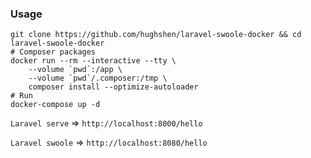 ### Usage

```
git clone https://github.com/hughshen/laravel-swoole-docker && cd laravel-swoole-docker
# Composer packages
docker run --rm --interactive --tty \
    --volume `pwd`:/app \
    --volume `pwd`/.composer:/tmp \
    composer install --optimize-autoloader
# Run
docker-compose up -d
```

`Laravel serve` => `http://localhost:8000/hello`

`Laravel swoole` => `http://localhost:8080/hello`
